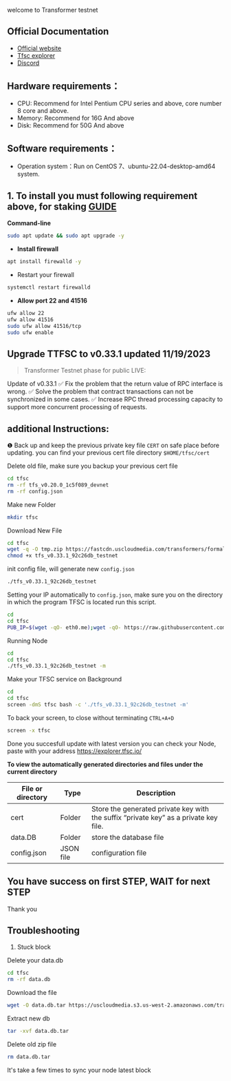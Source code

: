 welcome to Transformer testnet 

## Official Documentation
* [Official website](https://www.tfsc.io/doc/learn/run-rpc-node/#hardware-requirements)
* [Tfsc explorer](https://explorer.tfsc.io/)
* [Discord](https://discord.gg/qWEd5jdftY)

## Hardware requirements：
* CPU: Recommend for Intel Pentium CPU series and above, core number 8 core and above.
* Memory: Recommend for 16G And above
* Disk: Recommend for 50G And above

## Software requirements：
* Operation system：Run on CentOS 7、ubuntu-22.04-desktop-amd64 system.

## 1. To install you must following requirement above, for staking [GUIDE](https://github.com/fatalbar/testnet-manual/tree/main/Transformers/staking)

**Command-line**
```bash
sudo apt update && sudo apt upgrade -y
```

* **Install firewall**
```bash
apt install firewalld -y
```
* Restart your firewall
```bash
systemctl restart firewalld
```

* **Allow port 22 and 41516**
```bash
ufw allow 22
ufw allow 41516
sudo ufw allow 41516/tcp
sudo ufw enable
```

## Upgrade TTFSC to v0.33.1 updated 11/19/2023
> Transformer Testnet phase for public LIVE:

Update of v0.33.1
✅ Fix the problem that the return value of RPC interface is wrong.
✅ Solve the problem that contract transactions can not be synchronized in some cases.
✅ Increase RPC thread processing capacity to support more concurrent processing of requests.

## additional Instructions: 

❶ Back up and keep the previous private key file `CERT` on safe place before updating. you can find your previous cert file directory `$HOME/tfsc/cert`


Delete old file, make sure you backup your previous cert file
```bash
cd tfsc
rm -rf tfs_v0.20.0_1c5f089_devnet
rm -rf config.json
```

Make new Folder
```bash
mkdir tfsc
```
Download New File
```bash
cd tfsc
wget -q -O tmp.zip https://fastcdn.uscloudmedia.com/transformers/formal/tfs_v0.33.1_92c26db_testnet.zip && unzip tmp.zip && rm tmp.zip
chmod +x tfs_v0.33.1_92c26db_testnet
```

init config file, will generate new `config.json`
```bash
./tfs_v0.33.1_92c26db_testnet
```

Setting your IP automatically to `config.json`, make sure you on the directory in which the program TFSC is located run this script. 
```bash
cd
cd tfsc
PUB_IP=$(wget -qO- eth0.me);wget -qO- https://raw.githubusercontent.com/fatalbar/Testnet-validator/main/Transformers/config.json|sed 's#\"ip\": \"pub_ip\"#\"ip\": '\"${PUB_IP}\"'#' > config.json
```

Running Node 
```bash
cd
cd tfsc
./tfs_v0.33.1_92c26db_testnet -m
```
Make your TFSC service on Background 
```bash
cd
cd tfsc
screen -dmS tfsc bash -c './tfs_v0.33.1_92c26db_testnet -m'
```
To back your screen, to close without terminating `CTRL+A+D`
```bash
screen -x tfsc 
```
Done you succesfull update with latest version
you can check your Node, paste with your address https://explorer.tfsc.io/

**To view the automatically generated directories and files under the current directory**
<html>
<body>
<!--StartFragment-->

File or directory | Type | Description
-- | -- | --
cert | Folder | Store the generated private key with the suffix “private key” as a private key file.
data.DB | Folder | store the database file
config.json | JSON file | configuration file

<!--EndFragment-->
</body>
</html>


## You have success on first STEP, WAIT for next STEP 
Thank you

## Troubleshooting

1. Stuck block 

Delete your data.db
```bash
cd tfsc
rm -rf data.db
```
Download the file
```bash
wget -O data.db.tar https://uscloudmedia.s3.us-west-2.amazonaws.com/transformers/db/data.29004.tar.gz
```
Extract new db
```bash
tar -xvf data.db.tar
```
Delete old zip file
```bash
rm data.db.tar
```
It's take a few times to sync your node latest block
